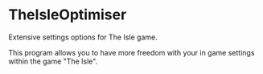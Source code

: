 # TheIsleOptimiser
Extensive settings options for The Isle game.

This program allows you to have more freedom with your in game settings within the game "The Isle". 
